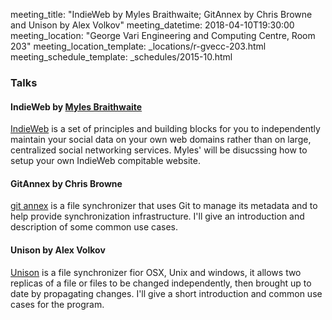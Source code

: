 meeting_title: "IndieWeb by Myles Braithwaite; GitAnnex by Chris Browne and Unison by Alex Volkov"
meeting_datetime: 2018-04-10T19:30:00
meeting_location: "George Vari Engineering and Computing Centre, Room 203"
meeting_location_template: _locations/r-gvecc-203.html
meeting_schedule_template: _schedules/2015-10.html

### Talks

#### IndieWeb by [Myles Braithwaite](https://mylesb.ca/)

[IndieWeb](https://indieweb.org/) is a set of principles and building blocks for you to independently maintain your social data on your own web domains rather than on large, centralized social networking services. Myles' will be disucssing how to setup your own IndieWeb compitable website.

#### GitAnnex by Chris Browne

[git annex](https://git-annex.branchable.com/) is a file synchronizer that uses Git to manage its metadata and to help provide synchronization infrastructure.  I'll give an introduction and description of some common use cases.

#### Unison by Alex Volkov

[Unison](https://www.cis.upenn.edu/~bcpierce/unison/) is a file synchronizer fior OSX, Unix and windows, it allows two replicas of a file or files to be changed independently, then brought up to date by propagating changes. I'll give a short introduction and common use cases for the program.
